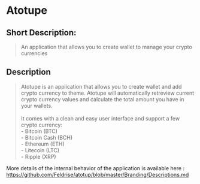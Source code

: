 # Atotupe

## Short Description: 
> An application that allows you to create wallet to manage your crypto currencies

## Description
> Atotupe is an application that allows you to create wallet and add crypto currency to theme. 
Atotupe will automatically retreview current crypto currency values and calculate the total amount you have in your wallets.
\
\
It comes with a clean and easy user interface and support a few crypto currency: 
\
\- Bitcoin (BTC)
\
\- Bitcoin Cash (BCH)
\
\- Ethereum (ETH)
\
\- Litecoin (LTC)
\
\- Ripple (XRP)

More details of the internal behavior of the application is available here : https://github.com/Feldrise/atotup/blob/master/Branding/Descriptions.md
